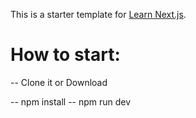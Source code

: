 This is a starter template for [Learn Next.js](https://nextjs.org/learn).

# How to start:

-- Clone it or Download


-- npm install 
-- npm run dev
